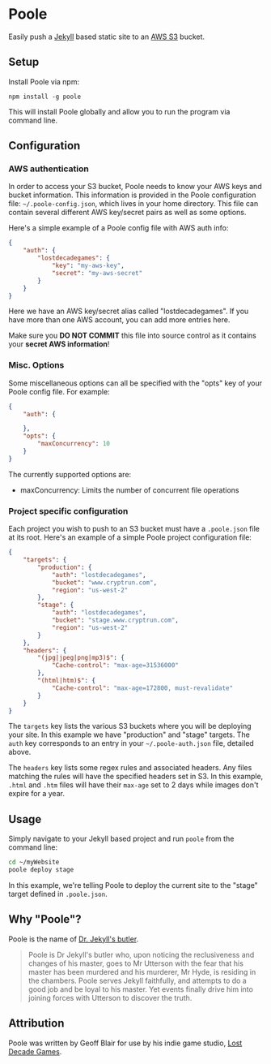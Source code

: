 # Poole

Easily push a [Jekyll][1] based static site to an [AWS S3][2] bucket.

## Setup

Install Poole via npm:

```
npm install -g poole
```

This will install Poole globally and allow you to run the program via command line.

## Configuration

### AWS authentication

In order to access your S3 bucket, Poole needs to know your AWS keys and bucket information. This information is provided in the Poole configuration file: `~/.poole-config.json`, which lives in your home directory. This file can contain several different AWS key/secret pairs as well as some options.

Here's a simple example of a Poole config file with AWS auth info:

```json
{
	"auth": {
		"lostdecadegames": {
			"key": "my-aws-key",
			"secret": "my-aws-secret"
		}
	}
}
```

Here we have an AWS key/secret alias called "lostdecadegames". If you have more than one AWS account, you can add more entries here.

Make sure you **DO NOT COMMIT** this file into source control as it contains your **secret AWS information**!

### Misc. Options

Some miscellaneous options can all be specified with the "opts" key of your Poole config file. For example:

```json
{
	"auth": {

	},
	"opts": {
		"maxConcurrency": 10
	}
}
```

The currently supported options are:

* maxConcurrency: Limits the number of concurrent file operations

### Project specific configuration

Each project you wish to push to an S3 bucket must have a `.poole.json` file at its root. Here's an example of a simple Poole project configuration file:

```json
{
	"targets": {
		"production": {
			"auth": "lostdecadegames",
			"bucket": "www.cryptrun.com",
			"region": "us-west-2"
		},
		"stage": {
			"auth": "lostdecadegames",
			"bucket": "stage.www.cryptrun.com",
			"region": "us-west-2"
		}
	},
	"headers": {
		"(jpg|jpeg|png|mp3)$": {
			"Cache-control": "max-age=31536000"
		},
		"(html|htm)$": {
			"Cache-control": "max-age=172800, must-revalidate"
		}
	}
}
```

The `targets` key lists the various S3 buckets where you will be deploying your site. In this example we have "production" and "stage" targets. The `auth` key corresponds to an entry in your `~/.poole-auth.json` file, detailed above.

The `headers` key lists some regex rules and associated headers. Any files matching the rules will have the specified headers set in S3. In this example, `.html` and `.htm` files will have their `max-age` set to 2 days while images don't expire for a year.

## Usage

Simply navigate to your Jekyll based project and run `poole` from the command line:

```bash
cd ~/myWebsite
poole deploy stage
```

In this example, we're telling Poole to deploy the current site to the "stage" target defined in `.poole.json`.

## Why "Poole"?

Poole is the name of [Dr. Jekyll's butler][3].

> Poole is Dr Jekyll's butler who, upon noticing the reclusiveness and changes of his master, goes to Mr Utterson with the fear that his master has been murdered and his murderer, Mr Hyde, is residing in the chambers. Poole serves Jekyll faithfully, and attempts to do a good job and be loyal to his master. Yet events finally drive him into joining forces with Utterson to discover the truth.

## Attribution

Poole was written by Geoff Blair for use by his indie game studio, [Lost Decade Games][4].

[1]: https://github.com/mojombo/jekyll
[2]: http://aws.amazon.com/s3/
[3]: http://en.wikipedia.org/wiki/Strange_Case_of_Dr_Jekyll_and_Mr_Hyde#Poole
[4]: http://www.lostdecadegames.com
